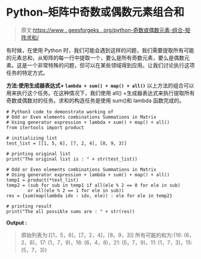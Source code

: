 # Python–矩阵中奇数或偶数元素组合和

> 原文:[https://www . geesforgeks . org/python-奇数或偶数元素-组合-矩阵求和/](https://www.geeksforgeeks.org/python-odd-or-even-elements-combinations-summations-in-matrix/)

有时候，在使用 Python 时，我们可能会遇到这样的问题，我们需要提取所有可能的元素总和，从矩阵的每一行中提取一个，要么是所有奇数元素，要么是偶数元素。这是一个非常特殊的问题，但可以在某些领域得到应用。让我们讨论执行这项任务的特定方式。

**方法:使用生成器表达式+ `lambda + sum() + map() + all()`**
以上方法的组合可以用来执行这个任务。在这种情况下，我们使用 all() +生成器表达式来执行提取所有奇数或偶数对的任务。求和的构造任务是使用 sum()和 lambda 函数完成的。

```
# Python3 code to demonstrate working of 
# Odd or Even elements combinations Summations in Matrix
# Using generator expression + lambda + sum() + map() + all()
from itertools import product

# initializing list
test_list = [[1, 5, 6], [7, 2, 4], [8, 9, 3]]

# printing original list
print("The original list is : " + str(test_list))

# Odd or Even elements combinations Summations in Matrix
# Using generator expression + lambda + sum() + map() + all()
temp1 = product(*test_list)
temp2 = (sub for sub in temp1 if all(ele % 2 == 0 for ele in sub)
        or all(ele % 2 == 1 for ele in sub))
res = {sum(map(lambda idx : idx, ele)) : ele for ele in temp2}

# printing result 
print("The all possible sums are : " + str(res)) 
```

**Output :**

> 原始列表为:[[1，5，6]，[7，2，4]，[8，9，3]]
> 所有可能的和为:{16: (6，2，8)，17: (1，7，9)，18: (6，4，8)，21: (5，7，9)，11: (1，7，3)，15: (5，7，3)}